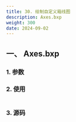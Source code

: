 ```yaml
---
title: 30. 绘制自定义箱线图
description: Axes.bxp
weight: 300
date: 2024-09-02
---
```

<style>
th, td {
  border: 1px solid rgb(190, 190, 190);
}
</style>


## 一、 Axes.bxp


### 1. 参数




### 2. 使用



```python


```


### 3. 源码
```python

```




